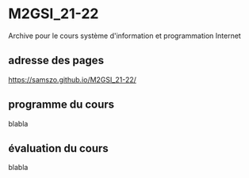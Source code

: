 # M2GSI_21-22
Archive pour le cours système d'information et programmation Internet
## adresse des pages
https://samszo.github.io/M2GSI_21-22/

## programme du cours
blabla
## évaluation du cours
blabla
